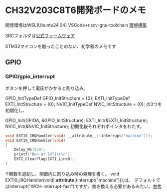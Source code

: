 # CH32V203C8T6開発ボードのメモ

開発環境はWSL(Ubuntu24.04)
VSCode+riscv-gnu-toolchain
[環境構築](https://memo.web-kombinat.space/posts/post-12/)

SRCフォルダは[公式ファームウェア](https://github.com/openwch/ch32v20x/tree/main/EVT/EXAM/SRC)

STM32マイコンを触ったことのない、初学者のメモです

## GPIO

### GPIO/gpio_interrupt
ボタンを押して電圧がかかると割り込み。

GPIO_InitTypeDef GPIO_InitStructure = {0};
EXTI_InitTypeDef EXTI_InitStructure = {0};
NVIC_InitTypeDef NVIC_InitStructure = {0};
の3つを初期化し、

GPIO_Init(GPIOA, &GPIO_InitStructure);
EXTI_Init(&EXTI_InitStructure);
NVIC_Init(&NVIC_InitStructure);
初期化後それぞれポインタをわたす。

```c
void EXTI0_IRQHandler(void) __attribute__((interrupt("machine")));
void EXTI0_IRQHandler(void)
{
    Delay_Ms(550);
    printf("Run at EXTI\r\n");
    EXTI_ClearFlag(EXTI_Line0);
}
```
↑関数を追記し、関数内に割り込み時の処理を書く。
void EXTI0_IRQHandler(void) __attribute__((interrupt("machine")));は、
デフォルトではinterrupt("WCH-Interrupt-fast")ですが、書き換える必要があるみたい。[参考](https://nc-pin.com/index.php/category/wch/ch32v-series/)